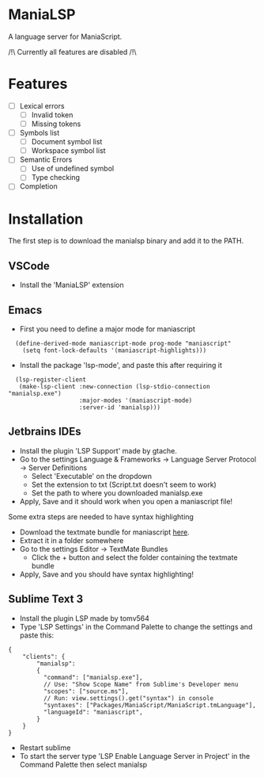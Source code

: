 # ManiaLSP

A language server for ManiaScript.

/!\ Currently all features are disabled /!\

# Features

- [ ] Lexical errors
  - [ ] Invalid token
  - [ ] Missing tokens
- [ ] Symbols list
  - [ ] Document symbol list
  - [ ] Workspace symbol list
- [ ] Semantic Errors
  - [ ] Use of undefined symbol
  - [ ] Type checking
- [ ] Completion

# Installation

The first step is to download the manialsp binary and add it to the PATH.

## VSCode

- Install the 'ManiaLSP' extension

## Emacs

- First you need to define a major mode for maniascript

```
  (define-derived-mode maniascript-mode prog-mode "maniascript"
    (setq font-lock-defaults '(maniascript-highlights)))
```

- Install the package 'lsp-mode', and paste this after requiring it

```
  (lsp-register-client
   (make-lsp-client :new-connection (lsp-stdio-connection "manialsp.exe")
                    :major-modes '(maniascript-mode)
                    :server-id 'manialsp)))
```

## Jetbrains IDEs

- Install the plugin 'LSP Support' made by gtache.
- Go to the settings Language & Frameworks -> Language Server Protocol -> Server Definitions
    - Select 'Executable' on the dropdown
    - Set the extension to txt (Script.txt doesn't seem to work)
    - Set the path to where you downloaded manialsp.exe
- Apply, Save and it should work when you open a maniascript file!

Some extra steps are needed to have syntax highlighting

- Download the textmate bundle for maniascript [here](https://onedrive.live.com/download?cid=2EC0D2E0D9DA402A&resid=2EC0D2E0D9DA402A%2115044&authkey=AM6DM6OsAhaXIO4).
- Extract it in a folder somewhere
- Go to the settings Editor -> TextMate Bundles
  - Click the + button and select the folder containing the textmate bundle
- Apply, Save and you should have syntax highlighting!

## Sublime Text 3

- Install the plugin LSP made by tomv564
- Type 'LSP Settings' in the Command Palette to change the settings and paste this:
```jsonc
{
	"clients": {
	    "manialsp":
	    {
	      "command": ["manialsp.exe"],
  	      // Use: "Show Scope Name" from Sublime's Developer menu
	      "scopes": ["source.ms"],
  	      // Run: view.settings().get("syntax") in console
	      "syntaxes": ["Packages/ManiaScript/ManiaScript.tmLanguage"],
	      "languageId": "maniascript",
	    }
	}
}
```
- Restart sublime
- To start the server type 'LSP Enable Language Server in Project' in the Command Palette then select manialsp
